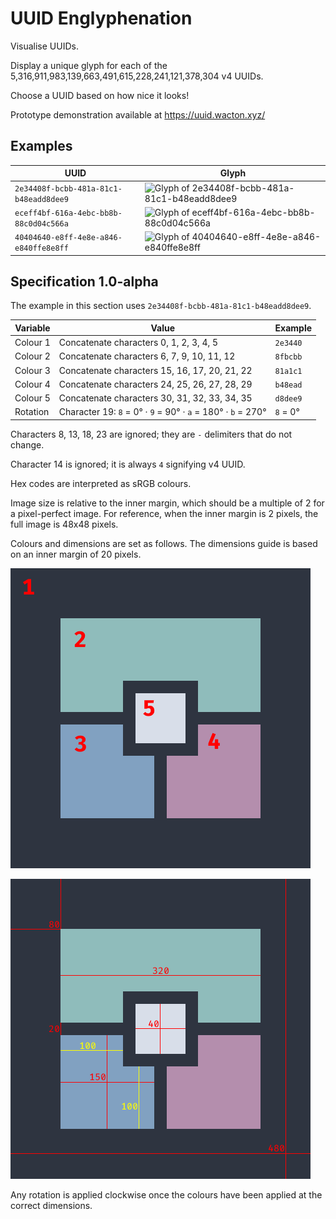 # UUID Englyphenation
Visualise UUIDs.

Display a unique glyph for each of the 5,316,911,983,139,663,491,615,228,241,121,378,304 v4 UUIDs.

Choose a UUID based on how nice it looks!

Prototype demonstration available at https://uuid.wacton.xyz/

## Examples

| UUID                                   | Glyph                                                                                                          |
|----------------------------------------|----------------------------------------------------------------------------------------------------------------|
| `2e34408f-bcbb-481a-81c1-b48eadd8dee9` | ![Glyph of 2e34408f-bcbb-481a-81c1-b48eadd8dee9](https://uuid.wacton.xyz/2e34408f-bcbb-481a-81c1-b48eadd8dee9) |
| `eceff4bf-616a-4ebc-bb8b-88c0d04c566a` | ![Glyph of eceff4bf-616a-4ebc-bb8b-88c0d04c566a](https://uuid.wacton.xyz/eceff4bf-616a-4ebc-bb8b-88c0d04c566a) |
| `40404640-e8ff-4e8e-a846-e840ffe8e8ff` | ![Glyph of 40404640-e8ff-4e8e-a846-e840ffe8e8ff](https://uuid.wacton.xyz/40404640-e8ff-4e8e-a846-e840ffe8e8ff) |

## Specification 1.0-alpha

The example in this section uses `2e34408f-bcbb-481a-81c1-b48eadd8dee9`.

| Variable | Value                                                        | Example  |
|----------|--------------------------------------------------------------|----------|
| Colour 1 | Concatenate characters 0, 1, 2, 3, 4, 5                      | `2e3440` |
| Colour 2 | Concatenate characters 6, 7, 9, 10, 11, 12                   | `8fbcbb` | 
| Colour 3 | Concatenate characters 15, 16, 17, 20, 21, 22                | `81a1c1` |
| Colour 4 | Concatenate characters 24, 25, 26, 27, 28, 29                | `b48ead` |
| Colour 5 | Concatenate characters 30, 31, 32, 33, 34, 35                | `d8dee9` |
| Rotation | Character 19: `8` = 0° · `9` = 90° · `a` = 180° · `b` = 270° | `8` = 0° |

Characters 8, 13, 18, 23 are ignored; they are `-` delimiters that do not change.

Character 14 is ignored; it is always `4` signifying v4 UUID.

Hex codes are interpreted as sRGB colours.

Image size is relative to the inner margin, which should be a multiple of 2 for a pixel-perfect image.
For reference, when the inner margin is 2 pixels, the full image is 48x48 pixels.

Colours and dimensions are set as follows. The dimensions guide is based on an inner margin of 20 pixels.

![Glyph colours](./Colours.png)

![Glyph dimensions](./Dimensions.png)

Any rotation is applied clockwise once the colours have been applied at the correct dimensions.
